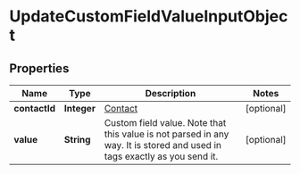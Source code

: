 
# UpdateCustomFieldValueInputObject

## Properties
Name | Type | Description | Notes
------------ | ------------- | ------------- | -------------
**contactId** | **Integer** | [Contact](http://docs.textmagictesting.com/#tag/Contacts)  |  [optional]
**value** | **String** | Custom field value. Note that this value is not parsed in any way. It is stored and used in tags exactly as you send it. |  [optional]



